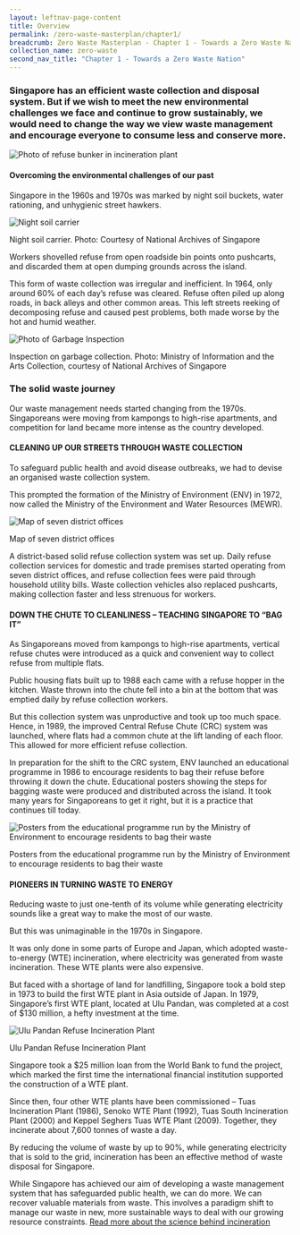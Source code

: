 ```yaml
---
layout: leftnav-page-content
title: Overview
permalink: /zero-waste-masterplan/chapter1/
breadcrumb: Zero Waste Masterplan - Chapter 1 - Towards a Zero Waste Nation
collection_name: zero-waste
second_nav_title: "Chapter 1 - Towards a Zero Waste Nation"
---
```



### Singapore has an efficient waste collection and disposal system. But if we wish to meet the new environmental challenges we face and continue to grow sustainably, we would need to change the way we view waste management and encourage everyone to consume less and conserve more.

![Photo of refuse bunker in incineration plant](/images/ch1_refuse_bunker.jpg)



#### Overcoming the environmental challenges of our past

Singapore in the 1960s and 1970s was
marked by night soil buckets, water rationing,
and unhygienic street hawkers.

![Night soil carrier](/images/ch1_night_soil_bucket.jpg)
<caption>Night soil carrier. Photo: Courtesy of National Archives of Singapore</caption>

Workers shovelled refuse from open roadside
bin points onto pushcarts, and discarded
them at open dumping grounds across
the island.

This form of waste collection was irregular
and inefficient. In 1964, only around 60% of
each day’s refuse was cleared. Refuse often
piled up along roads, in back alleys and other
common areas. This left streets reeking
of decomposing refuse and caused pest
problems, both made worse by the hot and
humid weather.

![Photo of Garbage Inspection](/images/ch1_waste_collection.jpg)
<caption>Inspection on garbage collection. Photo: Ministry of Information and the Arts Collection, courtesy of National Archives of Singapore</caption>

### The solid waste journey

Our waste management needs started
changing from the 1970s. Singaporeans
were moving from kampongs to high-rise
apartments, and competition for land became
more intense as the country developed.

#### CLEANING UP OUR STREETS THROUGH WASTE COLLECTION

To safeguard public health and avoid disease
outbreaks, we had to devise an organised
waste collection system.

This prompted the formation of the Ministry
of Environment (ENV) in 1972, now called
the Ministry of the Environment and Water
Resources (MEWR).

![Map of seven district offices](/images/ch1_district_map.png)
<caption>Map of seven district offices</caption>

A district-based solid refuse collection system
was set up. Daily refuse collection services
for domestic and trade premises started
operating from seven district offices, and
refuse collection fees were paid through
household utility bills. Waste collection
vehicles also replaced pushcarts, making
collection faster and less strenuous for
workers.

#### DOWN THE CHUTE TO CLEANLINESS – TEACHING SINGAPORE TO “BAG IT”

As Singaporeans moved from kampongs to
high-rise apartments, vertical refuse chutes
were introduced as a quick and convenient
way to collect refuse from multiple flats.

Public housing flats built up to 1988 each
came with a refuse hopper in the kitchen.
Waste thrown into the chute fell into a bin at
the bottom that was emptied daily by refuse
collection workers.

But this collection system was unproductive
and took up too much space. Hence, in 1989,
the improved Central Refuse Chute (CRC) system was launched, where flats had a
common chute at the lift landing of each
floor. This allowed for more efficient refuse
collection.

In preparation for the shift to the CRC system,
ENV launched an educational programme
in 1986 to encourage residents to bag their
refuse before throwing it down the chute.
Educational posters showing the steps for
bagging waste were produced and distributed
across the island. It took many years for
Singaporeans to get it right, but it is a practice
that continues till today.

![Posters from the educational programme run by the Ministry of Environment to encourage residents to bag their waste](/images/ch1_old_campaign_posters.jpg)
<caption>Posters from the educational programme run by the Ministry of Environment to encourage residents to bag their waste</caption>

#### PIONEERS IN TURNING WASTE TO ENERGY

Reducing waste to just one-tenth of its
volume while generating electricity sounds
like a great way to make the most of our
waste.

But this was unimaginable in the 1970s in
Singapore.

It was only done in some parts of Europe and
Japan, which adopted waste-to-energy (WTE)
incineration, where electricity was generated
from waste incineration. These WTE plants
were also expensive.

But faced with a shortage of land for
landfilling, Singapore took a bold step in 1973
to build the first WTE plant in Asia outside of
Japan. In 1979, Singapore’s first WTE plant,
located at Ulu Pandan, was completed at a
cost of $130 million, a hefty investment at the
time.

![Ulu Pandan Refuse Incineration Plant](/images/ch1_ulu_pandan_IP.jpg)
<caption>Ulu Pandan Refuse Incineration Plant</caption>

Singapore took a $25 million loan from the
World Bank to fund the project, which marked
the first time the international financial
institution supported the construction of a
WTE plant.

Since then, four other WTE plants have been
commissioned – Tuas Incineration Plant
(1986), Senoko WTE Plant (1992), Tuas South
Incineration Plant (2000) and Keppel Seghers
Tuas WTE Plant (2009). Together, they
incinerate about 7,600 tonnes of waste a day.

By reducing the volume of waste by up to
90%, while generating electricity that is sold
to the grid, incineration has been an effective
method of waste disposal for Singapore.

While Singapore has achieved our aim of
developing a waste management system
that has safeguarded public health, we can
do more. We can recover valuable materials
from waste. This involves a paradigm shift to
manage our waste in new, more sustainable
ways to deal with our growing resource
constraints. [Read more about the science behind incineration](/science_behind_incineration/)

